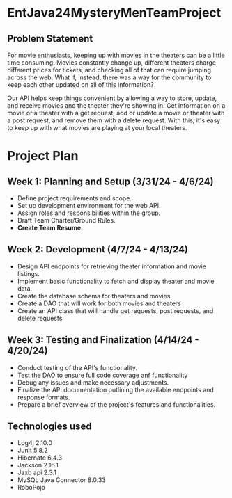 # EntJava24MysteryMenTeamProject

## Problem Statement
For movie enthusiasts, keeping up with movies in the theaters can be a little time consuming. Movies constantly change up, different theaters charge different prices for tickets, and checking all of that can require jumping across the web. What if, instead, there was a way for the community to keep each other updated on all of this information?

Our API helps keep things convenient by allowing a way to store, update, and receive movies and the theater they're showing in. Get information on a movie or a theater with a get request, add or update a movie or theater with a post request, and remove them with a delete request. With this, it's easy to keep up with what movies are playing at your local theaters.

# Project Plan

## Week 1: Planning and Setup (3/31/24 - 4/6/24)
- Define project requirements and scope.
- Set up development environment for the web API.
- Assign roles and responsibilities within the group.
- Draft Team Charter/Ground Rules.
- **Create Team Resume.**

## Week 2: Development (4/7/24 - 4/13/24)
- Design API endpoints for retrieving theater information and movie listings.
- Implement basic functionality to fetch and display theater and movie data.
- Create the database schema for theaters and movies.
- Create a DAO that will work for both movies and theaters
- Create an API class that will handle get requests, post requests, and delete requests

## Week 3: Testing and Finalization (4/14/24 - 4/20/24)
- Conduct testing of the API's functionality.
- Test the DAO to ensure full code coverage anf functionality
- Debug any issues and make necessary adjustments.
- Finalize the API documentation outlining the available endpoints and response formats.
- Prepare a brief overview of the project's features and functionalities.

## Technologies used
- Log4j 2.10.0
- Junit 5.8.2
- Hibernate 6.4.3
- Jackson 2.16.1
- Jaxb api 2.3.1
- MySQL Java Connector 8.0.33
- RoboPojo
